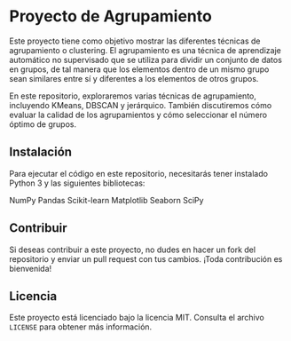 # Proyecto de Agrupamiento

Este proyecto tiene como objetivo mostrar las diferentes técnicas de agrupamiento o clustering. El agrupamiento es una técnica de aprendizaje automático no supervisado que se utiliza para dividir un conjunto de datos en grupos, de tal manera que los elementos dentro de un mismo grupo sean similares entre sí y diferentes a los elementos de otros grupos.

En este repositorio, exploraremos varias técnicas de agrupamiento, incluyendo KMeans, DBSCAN y jerárquico. También discutiremos cómo evaluar la calidad de los agrupamientos y cómo seleccionar el número óptimo de grupos.

## Instalación

Para ejecutar el código en este repositorio, necesitarás tener instalado Python 3 y las siguientes bibliotecas:

NumPy
Pandas
Scikit-learn
Matplotlib
Seaborn
SciPy


## Contribuir

Si deseas contribuir a este proyecto, no dudes en hacer un fork del repositorio y enviar un pull request con tus cambios. ¡Toda contribución es bienvenida!

## Licencia

Este proyecto está licenciado bajo la licencia MIT. Consulta el archivo `LICENSE` para obtener más información.
